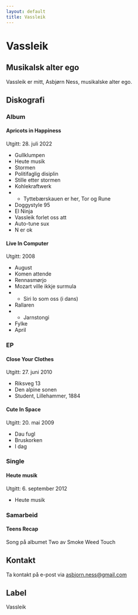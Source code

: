 ```yaml
---
layout: default
title: Vassleik
---
```


# Vassleik

## Musikalsk alter ego

Vassleik er mitt, Asbjørn Ness, musikalske alter ego.

## Diskografi

### Album
#### Apricots in Happiness
Utgitt: 28. juli 2022
* Gullklumpen
* Heute musik
* Stormen
* Politifaglig disiplin
* Stille etter stormen
* Kohlekraftwerk
* * Tyttebærskauen er her, Tor og Rune
* Doggystyle 95
* El Ninja
* Vassleik forlet oss att
* Auto-tune sux
* N er ok

#### Live In Computer
Utgitt: 2008
* August
* Komen attende
* Rennasmørjo
* Mozart ville ikkje surmula
* * Siri lo som oss (i dans)
* Rallaren
* * Jarnstongi
* Fylke
* April

### EP
#### Close Your Clothes
Utgitt: 27. juni 2010
* Riksveg 13
* Den alpine sonen
* Student, Lillehammer, 1884

#### Cute In Space
Utgitt: 20. mai 2009
* Dau fugl
* Bruskorken
* I dag

### Single
#### Heute musik
Utgitt: 6. september 2012
* Heute musik

### Samarbeid
#### Teens Recap
Song på albumet Two av Smoke Weed Touch

## Kontakt
Ta kontakt på e-post via [asbjorn.ness@gmail.com](mailto:asbjorn.ness@gmail.com)

## Label
Vassleik
